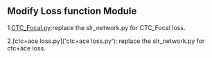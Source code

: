 ## Modify Loss function Module

1.[CTC_Focal.py]('CTC_Focal.py'):replace the slr_network.py for CTC_Focal loss.

2.[ctc+ace loss.py]('ctc+ace loss.py'): replace the slr_network.py for ctc+ace loss.
